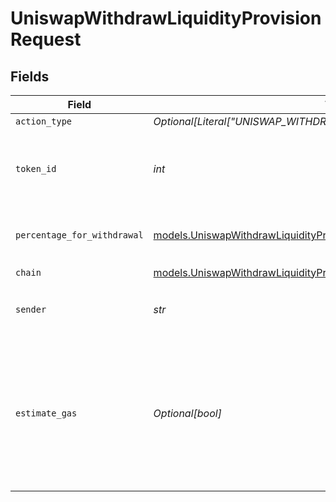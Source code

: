 # UniswapWithdrawLiquidityProvisionRequest


## Fields

| Field                                                                                                                                                  | Type                                                                                                                                                   | Required                                                                                                                                               | Description                                                                                                                                            | Example                                                                                                                                                |
| ------------------------------------------------------------------------------------------------------------------------------------------------------ | ------------------------------------------------------------------------------------------------------------------------------------------------------ | ------------------------------------------------------------------------------------------------------------------------------------------------------ | ------------------------------------------------------------------------------------------------------------------------------------------------------ | ------------------------------------------------------------------------------------------------------------------------------------------------------ |
| `action_type`                                                                                                                                          | *Optional[Literal["UNISWAP_WITHDRAW_LIQUIDITY_PROVISION"]]*                                                                                            | :heavy_minus_sign:                                                                                                                                     | N/A                                                                                                                                                    |                                                                                                                                                        |
| `token_id`                                                                                                                                             | *int*                                                                                                                                                  | :heavy_check_mark:                                                                                                                                     | Token ID of the NFT representing the liquidity provisioned position.                                                                                   |                                                                                                                                                        |
| `percentage_for_withdrawal`                                                                                                                            | [models.UniswapWithdrawLiquidityProvisionRequestPercentageForWithdrawal](../models/uniswapwithdrawliquidityprovisionrequestpercentageforwithdrawal.md) | :heavy_check_mark:                                                                                                                                     | How much liquidity to take out in percentage.                                                                                                          | 25                                                                                                                                                     |
| `chain`                                                                                                                                                | [models.UniswapWithdrawLiquidityProvisionRequestChain](../models/uniswapwithdrawliquidityprovisionrequestchain.md)                                     | :heavy_check_mark:                                                                                                                                     | N/A                                                                                                                                                    |                                                                                                                                                        |
| `sender`                                                                                                                                               | *str*                                                                                                                                                  | :heavy_check_mark:                                                                                                                                     | The address of the transaction sender.                                                                                                                 | 0x29F20a192328eF1aD35e1564aBFf4Be9C5ce5f7B                                                                                                             |
| `estimate_gas`                                                                                                                                         | *Optional[bool]*                                                                                                                                       | :heavy_minus_sign:                                                                                                                                     | Determines whether to estimate gas costs for transactions, also verifying that the transaction can be successfully executed.                           |                                                                                                                                                        |